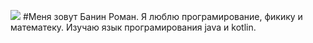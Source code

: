 ![](https://sun1-55.userapi.com/impg/6PGLCQ8HPQk90Rgcly2EikzQv-EXCRD7TK1VPQ/ijmmk_XD9EI.jpg?size=2560x1707&quality=96&sign=899b3f5652934fadc20867ce09a29f31&type=album)
#Меня зовут Банин Роман.
Я люблю програмирование, фикику и математеку.
Изучаю язык програмирования java и kotlin.